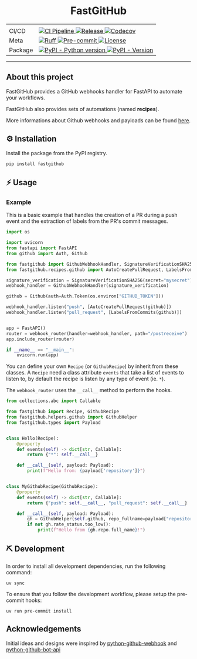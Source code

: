 <div align="center">

# FastGitHub

<table>
  <tr>
    <td>
    </td>
    <td>
    </td>
  </tr>
  <tr>
    <td>
      CI/CD
    </td>
    <td>
      <a href="https://github.com/VDuchauffour/fastgithub/actions/workflows/ci.yml">
        <img src="https://github.com/VDuchauffour/fastgithub/actions/workflows/ci.yml/badge.svg" alt="CI Pipeline">
      </a>
      <a href="https://github.com/VDuchauffour/fastgithub/actions/workflows/release.yml">
        <img src="https://github.com/VDuchauffour/fastgithub/actions/workflows/release.yml/badge.svg" alt="Release">
      </a>
      <a href="https://codecov.io/gh/VDuchauffour/fastgithub">
        <img src="https://codecov.io/gh/VDuchauffour/fastgithub/branch/main/graph/badge.svg" alt="Codecov">
      </a>
    </td>
  </tr>
  <tr>
    <td>
        Meta
    </td>
    <td>
      <a href="https://github.com/astral-sh/ruff">
        <img src="https://img.shields.io/endpoint?url=https://raw.githubusercontent.com/charliermarsh/ruff/main/assets/badge/v2.json" alt="Ruff">
      </a>
      <a href="https://github.com/pre-commit/pre-commit">
        <img src="https://img.shields.io/badge/pre--commit-enabled-brightgreen?logo=pre-commit" alt="Pre-commit">
      </a>
      <a href="https://spdx.org/licenses/">
        <img src="https://img.shields.io/github/license/VDuchauffour/fastgithub?color=blueviolet" alt="License">
      </a>
    </td>
  </tr>
  <tr>
    <td>
        Package
    </td>
    <td>
      <a href="https://pypi.org/project/fastgithub/">
        <img src="https://img.shields.io/pypi/pyversions/fastgithub.svg?logo=python&label=Python&logoColor=gold" alt="PyPI - Python version">
      </a>
      <a href="https://pypi.org/project/fastgithub/">
        <img src="https://img.shields.io/pypi/v/fastgithub.svg?logo=pypi&label=PyPI&logoColor=gold" alt="PyPI - Version">
      </a>
    </td>
  </tr>
</table>

</div>

______________________________________________________________________

## About this project

FastGitHub provides a GitHub webhooks handler for FastAPI to automate your workflows.

FastGitHub also provides sets of automations (named **recipes**).

More informations about Github webhooks and payloads can be found [here](https://docs.github.com/en/webhooks/webhook-events-and-payloads).

## ️️⚙️ Installation

Install the package from the PyPI registry.

```shell
pip install fastgithub
```

## ⚡ Usage

### Example

This is a basic example that handles the creation of a PR during a push event and the extraction of labels from the PR's commit messages.

```python
import os

import uvicorn
from fastapi import FastAPI
from github import Auth, Github

from fastgithub import GithubWebhookHandler, SignatureVerificationSHA256, webhook_router
from fastgithub.recipes.github import AutoCreatePullRequest, LabelsFromCommits

signature_verification = SignatureVerificationSHA256(secret="mysecret")  # noqa: S106
webhook_handler = GithubWebhookHandler(signature_verification)

github = Github(auth=Auth.Token(os.environ["GITHUB_TOKEN"]))

webhook_handler.listen("push", [AutoCreatePullRequest(github)])
webhook_handler.listen("pull_request", [LabelsFromCommits(github)])


app = FastAPI()
router = webhook_router(handler=webhook_handler, path="/postreceive")
app.include_router(router)

if __name__ == "__main__":
    uvicorn.run(app)
```

You can define your own `Recipe` (or `GithubRecipe`) by inherit from these classes. A `Recipe` need a class attribute `events` that take a list of events to listen to, by default the recipe is listen by any type of event (ie. `*`).

The `webhook_router` uses the `__call__` method to perform the hooks.

```python
from collections.abc import Callable

from fastgithub import Recipe, GithubRecipe
from fastgithub.helpers.github import GithubHelper
from fastgithub.types import Payload


class Hello(Recipe):
    @property
    def events(self) -> dict[str, Callable]:
        return {"*": self.__call__}

    def __call__(self, payload: Payload):
        print(f"Hello from: {payload['repository']}")


class MyGithubRecipe(GithubRecipe):
    @property
    def events(self) -> dict[str, Callable]:
        return {"push": self.__call__, "pull_request": self.__call__}

    def __call__(self, payload: Payload):
        gh = GithubHelper(self.github, repo_fullname=payload["repository"]["full_name"])
        if not gh.rate_status.too_low():
            print(f"Hello from {gh.repo.full_name}!")
```

## ⛏️ Development

In order to install all development dependencies, run the following command:

```shell
uv sync
```

To ensure that you follow the development workflow, please setup the pre-commit hooks:

```shell
uv run pre-commit install
```

## Acknowledgements

Initial ideas and designs were inspired by [python-github-webhook](https://github.com/bloomberg/python-github-webhook) and [python-github-bot-api](https://github.com/NiklasRosenstein/python-github-bot-api/)
